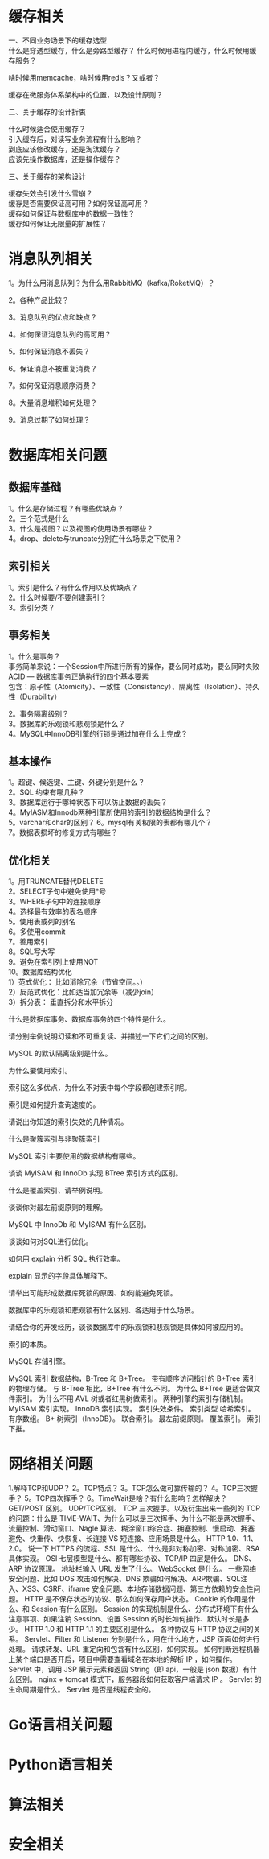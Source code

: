 

# 缓存相关

一、不同业务场景下的缓存选型    
什么是穿透型缓存，什么是旁路型缓存？
什么时候用进程内缓存，什么时候用缓存服务？    

啥时候用memcache，啥时候用redis？又或者？    

缓存在微服务体系架构中的位置，以及设计原则？    

 
二、关于缓存的设计折衷   
 
什么时候适合使用缓存？    
引入缓存后，对读写业务流程有什么影响？        
到底应该修改缓存，还是淘汰缓存？        
应该先操作数据库，还是操作缓存？    
 
三、关于缓存的架构设计

缓存失效会引发什么雪崩？    
缓存是否需要保证高可用？如何保证高可用？    
缓存如何保证与数据库中的数据一致性？    
缓存如何保证无限量的扩展性？    

# 消息队列相关

 1。为什么用消息队列？为什么用RabbitMQ（kafka/RoketMQ）？

 2。各种产品比较？

 3。消息队列的优点和缺点？

 4。如何保证消息队列的高可用？


 5。如何保证消息不丢失？


 6。保证消息不被重复消费？


 7。如何保证消息顺序消费？


 8。大量消息堆积如何处理？


 9。消息过期了如何处理？



# 数据库相关问题

## 数据库基础

1。什么是存储过程？有哪些优缺点？    
2。三个范式是什么    
3。什么是视图？以及视图的使用场景有哪些？    
4。drop、delete与truncate分别在什么场景之下使用？

## 索引相关

1。索引是什么？有什么作用以及优缺点？    
2。什么时候要/不要创建索引？    
3。索引分类？

## 事务相关

1。什么是事务？        
事务简单来说：一个Session中所进行所有的操作，要么同时成功，要么同时失败     
ACID — 数据库事务正确执行的四个基本要素    
包含：原子性（Atomicity）、一致性（Consistency）、隔离性（Isolation）、持久性（Durability）

2。事务隔离级别？    
3。数据库的乐观锁和悲观锁是什么？   
4。MySQL中InnoDB引擎的行锁是通过加在什么上完成？    

## 基本操作

1。超键、候选键、主键、外键分别是什么？    
2。SQL 约束有哪几种？    
3。数据库运行于哪种状态下可以防止数据的丢失？    
4。MyIASM和Innodb两种引擎所使用的索引的数据结构是什么？    
5。varchar和char的区别？
6。mysql有关权限的表都有哪几个？    
7。数据表损坏的修复方式有哪些？    

## 优化相关

1。用TRUNCATE替代DELETE    
2。SELECT子句中避免使用*号    
3。WHERE子句中的连接顺序    
4。选择最有效率的表名顺序    
5。使用表或列的别名    
6。多使用commit    
7。善用索引    
8。SQL写大写    
9。避免在索引列上使用NOT    
10。数据库结构优化    
1）范式优化： 比如消除冗余（节省空间。。）   
2）反范式优化：比如适当加冗余等（减少join）    
3）拆分表： 垂直拆分和水平拆分    

什么是数据库事务、数据库事务的四个特性是什么。


请分别举例说明幻读和不可重复读、并描述一下它们之间的区别。


MySQL 的默认隔离级别是什么。


为什么要使用索引。


索引这么多优点，为什么不对表中每个字段都创建索引呢。


索引是如何提升查询速度的。


请说出你知道的索引失效的几种情况。


什么是聚簇索引与非聚簇索引


MySQL 索引主要使用的数据结构有哪些。


谈谈 MyISAM 和 InnoDb 实现 BTree 索引方式的区别。


什么是覆盖索引、请举例说明。


谈谈你对最左前缀原则的理解。


MySQL 中 InnoDb 和 MyISAM 有什么区别。


谈谈如何对SQL进行优化。


如何用 explain 分析 SQL 执行效率。


explain 显示的字段具体解释下。


请举出可能形成数据库死锁的原因、如何能避免死锁。


数据库中的乐观锁和悲观锁有什么区别、各适用于什么场景。


请结合你的开发经历，谈谈数据库中的乐观锁和悲观锁是具体如何被应用的。


索引的本质。


MySQL 存储引擎。


MySQL 索引
数据结构，B-Tree 和 B+Tree。
带有顺序访问指针的 B+Tree
索引的物理存储。
与 B-Tree 相比，B+Tree 有什么不同。
为什么 B+Tree 更适合做文件索引。
为什么不用 AVL 树或者红黑树做索引。
两种引擎的索引存储机制。
MyISAM 索引实现。
InnoDB 索引实现。
索引失效条件。
索引类型
哈希索引。
有序数组。
B+ 树索引（InnoDB）。
联合索引。
最左前缀原则。
覆盖索引。
索引下推。

# 网络相关问题

1.解释TCP和UDP？
2。TCP特点？
3。TCP怎么做可靠传输的？
4。TCP三次握手？
5。TCP四次挥手？
6。TimeWait是啥？有什么影响？怎样解决？
GET/POST 区别。
UDP/TCP区别。
TCP 三次握手。以及衍生出来一些列的 TCP 的问题：什么是 TIME-WAIT、为什么可以是三次挥手、为什么不能是两次握手、流量控制、滑动窗口、Nagle 算法、糊涂窗口综合症、拥塞控制、慢启动、拥塞避免、快重传、快恢复、长连接 VS 短连接、应用场景是什么。
HTTP 1.0、1.1、2.0。
说一下 HTTPS 的流程、SSL 是什么、什么是非对称加密、对称加密、RSA 具体实现。
OSI 七层模型是什么、都有哪些协议、TCP/IP 四层是什么。
DNS、ARP 协议原理。
地址栏输入 URL 发生了什么。
WebSocket 是什么。
一些网络安全问题、比如 DOS 攻击如何解决、DNS 欺骗如何解决、ARP欺骗、SQL注入、XSS、CSRF、iframe 安全问题、本地存储数据问题、第三方依赖的安全性问题。
HTTP 是不保存状态的协议、那么如何保存用户状态。
Cookie 的作用是什么、和 Session 有什么区别。
Session 的实现机制是什么、分布式环境下有什么注意事项、如果注销 Session、设置 Session 的时长如何操作、默认时长是多少。
HTTP 1.0 和 HTTP 1.1 的主要区别是什么。
各种协议与 HTTP 协议之间的关系。
Servlet、Filter 和 Listener 分别是什么，用在什么地方，JSP 页面如何进行处理。
请求转发、URL 重定向和包含有什么区别，如何实现。
如何判断远程机器上某个端口是否开启，项目中需要查看域名在本地的解析 IP ，如何操作。
Servlet 中，调用 JSP 展示元素和返回 String（即 api，一般是 json 数据）有什么区别。
nginx + tomcat 模式下，服务器段如何获取客户端请求 IP 。
Servlet 的生命周期是什么。
Servlet 是否是线程安全的。


# Go语言相关问题

# Python语言相关

# 算法相关



# 安全相关
